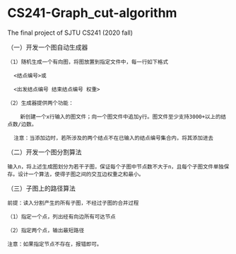 # CS241-Graph_cut-algorithm
The final project of SJTU CS241 (2020 fall)

（一）开发一个图自动生成器

    （1）随机生成一个有向图，将图放置到指定文件中，每一行如下格式
  
      <结点编号>或
  
      <出发结点编号 结束结点编号 权重>
  
    （2）生成器提供两个功能：
    
        新创建一个x行输入的图文件；向一个图文件中追加y行。图文件至少支持3000+以上的结点数/边数。
        
      注意：当添加边时，若所涉及的两个结点不在已输入的结点编号集合内，将其添加进去
      
  
（二）开发一个图分割算法

    输入n，将上述生成图划分为若干子图，保证每个子图中节点数不大于n，且每个子图文件单独保存。设计一个算法，使得子图之间的交互边权重之和最小。


（三）子图上的路径算法

    前提：读入分割产生的所有子图，不经过子图的合并过程
    
    （1）指定一个点，列出经有向边所有可达节点
    
    （2）指定两个点，输出最短路径
    
    注意：如果指定节点不存在，报错即可。
